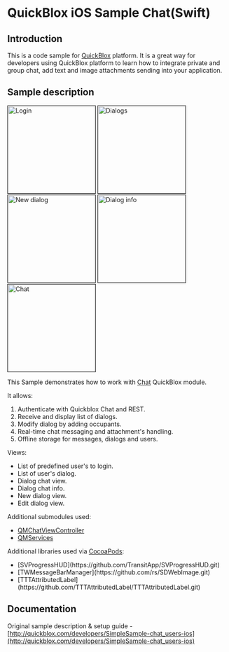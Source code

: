 <h1> QuickBlox iOS Sample Chat(Swift) </h1>

<h2> Introduction </h2>

This is a code sample for [QuickBlox](http://quickblox.com/) platform. It is a great way for developers using QuickBlox platform to learn how to integrate private and group chat, add text and image attachments sending into your application.

<h2> Sample description </h2>

<img src="http://files.quickblox.com/sample-chat1.png" border="1" alt="Login" width="200"> 
<img src="http://files.quickblox.com/sample-chat2.png" border="1" alt="Dialogs" width="200"> 
<img src="http://files.quickblox.com/sample-chat3.png" border="1" alt="New dialog" width="200"> 
<img src="http://files.quickblox.com/sample-chat4.png" border="1" alt="Dialog info" width="200"> 
<img src="http://files.quickblox.com/sample-chat5.png" border="1" alt="Chat" width="200"> 

This Sample demonstrates how to work with [Chat](http://quickblox.com/developers/Chat) QuickBlox module. 

It allows:
1. Authenticate with Quickblox Chat and REST.
2. Receive and display list of dialogs.
3. Modify dialog by adding occupants.
4. Real-time chat messaging and attachment's handling.
5. Offline storage for messages, dialogs and users.

Views:
<ul>
<li> List of predefined user's to login. </li>
<li> List of user's dialog. </li>
<li> Dialog chat view. </li>
<li> Dialog chat info. </li>
<li> New dialog view. </li>
<li> Edit dialog view. </li>
</ul>

  Additional submodules used:
  * [QMChatViewController](https://github.com/QuickBlox/QMChatViewController-ios)
  * [QMServices](https://github.com/QuickBlox/q-municate-services-ios)

Additional libraries used via [CocoaPods](https://cocoapods.org):
<ul>
<li>[SVProgressHUD](https://github.com/TransitApp/SVProgressHUD.git)</li>
<li>[TWMessageBarManager](https://github.com/rs/SDWebImage.git)</li>
<li>[TTTAttributedLabel](https://github.com/TTTAttributedLabel/TTTAttributedLabel.git)</li>
</ul>

<h2> Documentation </h2>

Original sample description & setup guide - [http://quickblox.com/developers/SimpleSample-chat_users-ios](http://quickblox.com/developers/SimpleSample-chat_users-ios)



